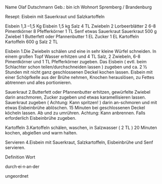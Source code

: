 Name  Olaf Dutschmann
Geb.: bin ich
Wohnort Spremberg / Brandenburg

Resept:
Eisbein mit Sauerkraut und Salzkartoffeln

 
Eisbein
1,3 –1,5 Kg Eisbein	1,5 kg
Salz	4 TL
Zwiebeln	2
Lorbeerblätter	2
6-8 Pimentkörner	8
Pfefferkörner	1 TL
Senf	etwas
Sauerkraut
Sauerkraut	500 g
Zwiebel	1
Butterfett oder Pfannenbutter	1 EL
Zucker	1 EL
Kartoffeln
Kartoffeln	600 g
Salz	2 TL

Eisbein
1.Die Zwiebeln schälen und eine in sehr kleine Würfel schneiden. In einem großen Topf Wasser erhitzen und 4 TL Salz, 2 Zwiebeln, 6-8 Pimentkörner und 1 TL Pfefferkörner zugeben. Das Eisbein ( evtl. beim Schlachter schon teilen/durchschneiden lassen ) zugeben und ca. 2 ½ Stunden mit nicht ganz geschlossenen Deckel kochen lassen. Eisbein mit einer Schöpfkelle aus der Brühe nehmen, Knochen herauslösen, zu Fettes abtrennen und alles portionieren.

Sauerkraut
2.Butterfett oder Pfannenbutter erhitzen, gewürfelte Zwiebel darin anschmoren, Zucker zugeben und etwas karamellisieren lassen. Sauerkraut zugeben ( Achtung: Kann spritzen! ) darin an-schmoren und mit etwas Eisbeinbrühe ablöschen. 15 Minuten bei geschlossenen Deckel köcheln lassen. Ab und zu umrühren. Achtung: Kann anbrennen. Falls erforderlich Eisbeinbrühe zugeben.

Kartoffeln
3.Kartoffeln schälen, waschen, in Salzwasser ( 2 TL ) 20 Minuten kochen, abgießen und warm halten.

Servieren
4.Eisbein mit Sauerkraut, Salzkartoffeln, Eisbeinbrühe und Senf servieren.




Definition Wort

durch·ei·n·an·der

ungeordnet
